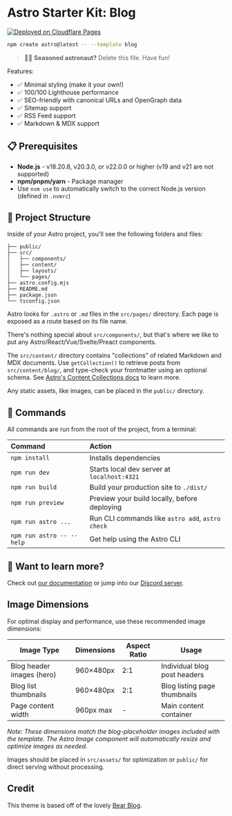 # Astro Starter Kit: Blog

[![Deployed on Cloudflare Pages](https://img.shields.io/badge/Deployed%20on-Cloudflare%20Pages-f38020?logo=cloudflare&logoColor=white)](https://frankpigeon.com)

```sh
npm create astro@latest -- --template blog
```

> 🧑‍🚀 **Seasoned astronaut?** Delete this file. Have fun!

Features:

- ✅ Minimal styling (make it your own!)
- ✅ 100/100 Lighthouse performance
- ✅ SEO-friendly with canonical URLs and OpenGraph data
- ✅ Sitemap support
- ✅ RSS Feed support
- ✅ Markdown & MDX support

## 📋 Prerequisites

- **Node.js** - v18.20.8, v20.3.0, or v22.0.0 or higher (v19 and v21 are not supported)
- **npm/pnpm/yarn** - Package manager
- Use `nvm use` to automatically switch to the correct Node.js version (defined in `.nvmrc`)

## 🚀 Project Structure

Inside of your Astro project, you'll see the following folders and files:

```text
├── public/
├── src/
│   ├── components/
│   ├── content/
│   ├── layouts/
│   └── pages/
├── astro.config.mjs
├── README.md
├── package.json
└── tsconfig.json
```

Astro looks for `.astro` or `.md` files in the `src/pages/` directory. Each page is exposed as a route based on its file name.

There's nothing special about `src/components/`, but that's where we like to put any Astro/React/Vue/Svelte/Preact components.

The `src/content/` directory contains "collections" of related Markdown and MDX documents. Use `getCollection()` to retrieve posts from `src/content/blog/`, and type-check your frontmatter using an optional schema. See [Astro's Content Collections docs](https://docs.astro.build/en/guides/content-collections/) to learn more.

Any static assets, like images, can be placed in the `public/` directory.

## 🧞 Commands

All commands are run from the root of the project, from a terminal:

| Command                   | Action                                           |
| :------------------------ | :----------------------------------------------- |
| `npm install`             | Installs dependencies                            |
| `npm run dev`             | Starts local dev server at `localhost:4321`      |
| `npm run build`           | Build your production site to `./dist/`          |
| `npm run preview`         | Preview your build locally, before deploying     |
| `npm run astro ...`       | Run CLI commands like `astro add`, `astro check` |
| `npm run astro -- --help` | Get help using the Astro CLI                     |

## 👀 Want to learn more?

Check out [our documentation](https://docs.astro.build) or jump into our [Discord server](https://astro.build/chat).

## Image Dimensions

For optimal display and performance, use these recommended image dimensions:

| Image Type                | Dimensions | Aspect Ratio | Usage                        |
| ------------------------- | ---------- | ------------ | ---------------------------- |
| Blog header images (hero) | 960×480px  | 2:1          | Individual blog post headers |
| Blog list thumbnails      | 960×480px  | 2:1          | Blog listing page thumbnails |
| Page content width        | 960px max  | -            | Main content container       |

_Note: These dimensions match the blog-placeholder images included with the template. The Astro Image component will automatically resize and optimize images as needed._

Images should be placed in `src/assets/` for optimization or `public/` for direct serving without processing.

## Credit

This theme is based off of the lovely [Bear Blog](https://github.com/HermanMartinus/bearblog/).
